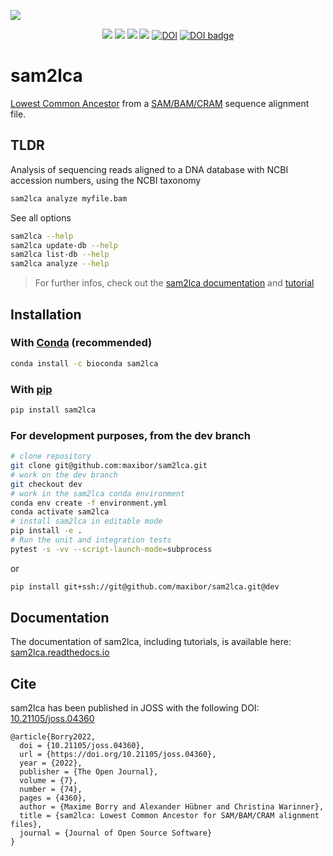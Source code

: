 ![](docs/img/sam2lca_logo_text.png)

<p align="center">
    <a href="https://github.com/maxibor/sam2lca/actions"><img src="https://github.com/maxibor/sam2lca/workflows/sam2lca-CI/badge.svg"/></a>
    <a href="https://sam2lca.readthedocs.io"><img src="https://readthedocs.org/projects/sam2lca/badge/?version=latest"/></a>
    <a href="https://pypi.org/project/sam2lca"><img src="https://img.shields.io/badge/install%20with-pip-blue"/></a>
    <a href="http://bioconda.github.io/recipes/sam2lca/README.html"><img src="https://img.shields.io/badge/install%20with-bioconda-brightgreen.svg?style=flat"/></a>
    <a href="https://zenodo.org/badge/latestdoi/216578442"><img src="https://zenodo.org/badge/216578442.svg" alt="DOI"></a>
    <a style="border-width:0" href="https://doi.org/10.21105/joss.04360">
    <a href="https://joss.theoj.org/papers/10.21105/joss.04360"><img src="https://joss.theoj.org/papers/10.21105/joss.04360/status.svg" alt="DOI badge" ></a>
</a>
</p>

# sam2lca

[Lowest Common Ancestor](https://en.wikipedia.org/wiki/Lowest_common_ancestor) from a [SAM/BAM/CRAM](https://en.wikipedia.org/wiki/SAM_(file_format)) sequence alignment file.

## TLDR

Analysis of sequencing reads aligned to a DNA database with NCBI accession numbers, using the NCBI taxonomy

```bash
sam2lca analyze myfile.bam
```

See all options

```bash
sam2lca --help
sam2lca update-db --help
sam2lca list-db --help
sam2lca analyze --help
```

> For further infos, check out the [sam2lca documentation](https://sam2lca.readthedocs.io) and [tutorial](https://sam2lca.readthedocs.io/en/latest/tutorial.html)

## Installation

### With [Conda](https://docs.conda.io/en/latest/) (recommended)

```bash
conda install -c bioconda sam2lca
```

### With [pip](https://pypi.org/project/pip/)

```bash
pip install sam2lca
```

### For development purposes, from the dev branch

```bash
# clone repository 
git clone git@github.com:maxibor/sam2lca.git
# work on the dev branch
git checkout dev
# work in the sam2lca conda environment
conda env create -f environment.yml
conda activate sam2lca
# install sam2lca in editable mode
pip install -e .
# Run the unit and integration tests
pytest -s -vv --script-launch-mode=subprocess
```

or

```bash
pip install git+ssh://git@github.com/maxibor/sam2lca.git@dev
```

## Documentation

The documentation of sam2lca, including tutorials, is available here: [sam2lca.readthedocs.io](https://sam2lca.readthedocs.io)

## Cite

sam2lca has been published in JOSS with the following DOI: [10.21105/joss.04360](https://doi.org/10.21105/joss.04360)

```bixtex
@article{Borry2022,
  doi = {10.21105/joss.04360},
  url = {https://doi.org/10.21105/joss.04360},
  year = {2022},
  publisher = {The Open Journal},
  volume = {7},
  number = {74},
  pages = {4360},
  author = {Maxime Borry and Alexander Hübner and Christina Warinner},
  title = {sam2lca: Lowest Common Ancestor for SAM/BAM/CRAM alignment files},
  journal = {Journal of Open Source Software}
}
```
